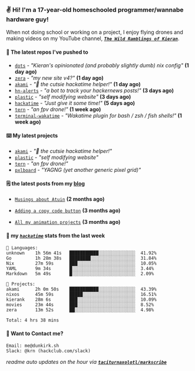 ### ✌️ Hi! I'm a 17-year-old homeschooled programmer/wannabe hardware guy!

When not doing school or working on a project, I enjoy flying drones and making videos on my YouTube channel, [**_`The Wild Ramblings of Kieran`_**](https://youtube.com/@kieran.rambles).

#### 👷 The latest repos I've pushed to

- [`dots`](https://github.com/taciturnaxolotl/dots) - _"Kieran's opinionated (and probably slightly dumb) nix config"_ **(1 day ago)**
- [`zera`](https://github.com/taciturnaxolotl/zera) - _"my new site v4?"_ **(1 day ago)**
- [`akami`](https://github.com/taciturnaxolotl/akami) - _"🌷 the cutsie hackatime helper!"_ **(1 day ago)**
- [`hn-alerts`](https://github.com/taciturnaxolotl/hn-alerts) - _"a bot to track your hackernews posts!"_ **(3 days ago)**
- [`plastic`](https://github.com/taciturnaxolotl/plastic) - _"self modifying website"_ **(3 days ago)**
- [`hackatime`](https://github.com/hackclub/hackatime) - _"Just give it some time!"_ **(5 days ago)**
- [`tern`](https://github.com/taciturnaxolotl/tern) - _"an fpv drone!"_ **(1 week ago)**
- [`terminal-wakatime`](https://github.com/hackclub/terminal-wakatime) - _"Wakatime plugin for bash / zsh / fish shells!"_ **(1 week ago)**

#### ⌨️ My latest projects

- [`akami`](https://github.com/taciturnaxolotl/akami) - _"🌷 the cutsie hackatime helper!"_
- [`plastic`](https://github.com/taciturnaxolotl/plastic) - _"self modifying website"_
- [`tern`](https://github.com/taciturnaxolotl/tern) - _"an fpv drone!"_
- [`pxlboard`](https://github.com/taciturnaxolotl/pxlboard) - _"YAGNG (yet another generic pixel grid)"_

#### 🗒️ the latest posts from my [blog](https://dunkirk.sh)

- [`Musings about Atuin`](https://dunkirk.sh/blog/atuin/) **(2 months ago)**

- [`Adding a copy code button`](https://dunkirk.sh/blog/adding-a-copy-button/) **(3 months ago)**

- [`All my animation projects`](https://dunkirk.sh/blog/my-animations/) **(3 months ago)**



#### 📡 my [_`hackatime`_](https://waka.hackclub.com) stats from the last week

```text
💾 Languages:
unknown    1h 56m 41s   ███████████░░░░░░░░░░░░░░  41.92%
Go         1h 28m 38s   ████████░░░░░░░░░░░░░░░░░  31.84%
Nix        27m 59s      ███░░░░░░░░░░░░░░░░░░░░░░  10.05%
YAML       9m 34s       █░░░░░░░░░░░░░░░░░░░░░░░░  3.44%
Markdown   5m 49s       █░░░░░░░░░░░░░░░░░░░░░░░░  2.09%

💼 Projects:
akami      2h 0m 50s    ███████████░░░░░░░░░░░░░░  43.39%
nixos      45m 59s      █████░░░░░░░░░░░░░░░░░░░░  16.51%
kierank    28m 6s       ███░░░░░░░░░░░░░░░░░░░░░░  10.09%
movies     23m 44s      ███░░░░░░░░░░░░░░░░░░░░░░  8.52%
zera       13m 52s      ██░░░░░░░░░░░░░░░░░░░░░░░  4.98%

Total: 4 hrs 38 mins
```

#### 📮 Want to Contact me?

```text
Email: me@dunkirk.sh
Slack: @krn (hackclub.com/slack)
```

_readme auto updates on the hour via [**`taciturnaxolotl/markscribe`**](https://github.com/taciturnaxolotl/markscribe)_
